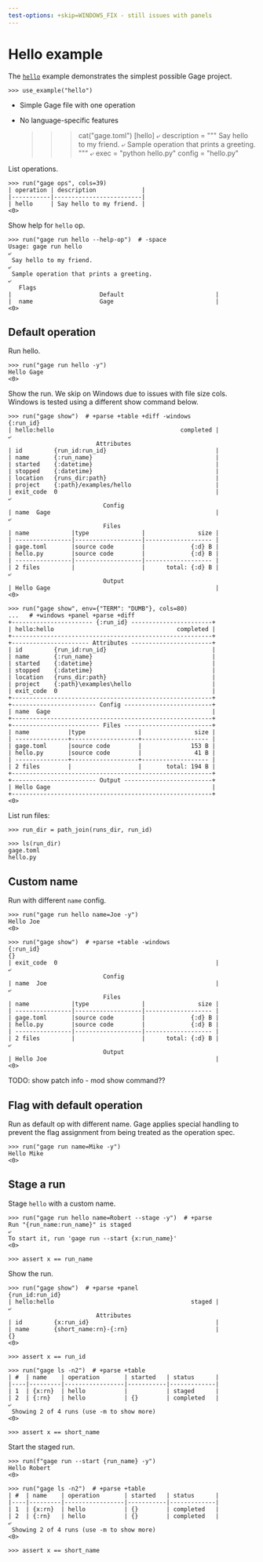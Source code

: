 ```yaml
---
test-options: +skip=WINDOWS_FIX - still issues with panels
---
```


# Hello example

The [`hello`](../examples/hello) example demonstrates the simplest
possible Gage project.

    >>> use_example("hello")

- Simple Gage file with one operation
- No language-specific features

    >>> cat("gage.toml")
    [hello]
    ⤶
    description = """
    Say hello to my friend.
    ⤶
    Sample operation that prints a greeting.
    """
    ⤶
    exec = "python hello.py"
    config = "hello.py"

List operations.

    >>> run("gage ops", cols=39)
    | operation | description             |
    |-----------|-------------------------|
    | hello     | Say hello to my friend. |
    <0>

Show help for `hello` op.

    >>> run("gage run hello --help-op")  # -space
    Usage: gage run hello
    ⤶
     Say hello to my friend.
    ⤶
     Sample operation that prints a greeting.
    ⤶
       Flags
    |                         Default                          |
    |  name                   Gage                             |
    <0>

## Default operation

Run hello.

    >>> run("gage run hello -y")
    Hello Gage
    <0>

Show the run. We skip on Windows due to issues with file size cols.
Windows is tested using a different show command below.

    >>> run("gage show")  # +parse +table +diff -windows
    {:run_id}
    | hello:hello                                    completed |
    ⤶
                             Attributes
    | id         {run_id:run_id}                               |
    | name       {:run_name}                                   |
    | started    {:datetime}                                   |
    | stopped    {:datetime}                                   |
    | location   {runs_dir:path}                               |
    | project    {:path}/examples/hello                        |
    | exit_code  0                                             |
    ⤶
                               Config
    | name  Gage                                               |
    ⤶
                               Files
    | name            |type               |               size |
    | ----------------|-------------------|------------------- |
    | gage.toml       |source code        |             {:d} B |
    | hello.py        |source code        |             {:d} B |
    | ----------------|-------------------|------------------- |
    | 2 files         |                   |      total: {:d} B |
    ⤶
                               Output
    | Hello Gage                                               |
    <0>

    >>> run("gage show", env={"TERM": "DUMB"}, cols=80)
    ...   # +windows +panel +parse +diff
    +----------------------- {:run_id} -----------------------+
    | hello:hello                                   completed |
    +---------------------------------------------------------+
    +---------------------- Attributes -----------------------+
    | id         {run_id:run_id}                              |
    | name       {:run_name}                                  |
    | started    {:datetime}                                  |
    | stopped    {:datetime}                                  |
    | location   {runs_dir:path}                              |
    | project    {:path}\examples\hello                       |
    | exit_code  0                                            |
    +---------------------------------------------------------+
    +------------------------ Config -------------------------+
    | name  Gage                                              |
    +---------------------------------------------------------+
    +------------------------- Files -------------------------+
    | name           |type               |               size |
    | ---------------+-------------------+------------------- |
    | gage.toml      |source code        |              153 B |
    | hello.py       |source code        |               41 B |
    | ---------------+-------------------+------------------- |
    | 2 files        |                   |       total: 194 B |
    +---------------------------------------------------------+
    +------------------------ Output -------------------------+
    | Hello Gage                                              |
    +---------------------------------------------------------+
    <0>

List run files:

    >>> run_dir = path_join(runs_dir, run_id)

    >>> ls(run_dir)
    gage.toml
    hello.py

## Custom name

Run with different `name` config.

    >>> run("gage run hello name=Joe -y")
    Hello Joe
    <0>

    >>> run("gage show")  # +parse +table -windows
    {:run_id}
    {}
    | exit_code  0                                             |
    ⤶
                               Config
    | name  Joe                                                |
    ⤶
                               Files
    | name            |type               |               size |
    | ----------------|-------------------|------------------- |
    | gage.toml       |source code        |             {:d} B |
    | hello.py        |source code        |             {:d} B |
    | ----------------|-------------------|------------------- |
    | 2 files         |                   |      total: {:d} B |
    ⤶
                               Output
    | Hello Joe                                                |
    <0>

TODO: show patch info - mod show command??

## Flag with default operation

Run as default op with different name. Gage applies special handling to
prevent the flag assignment from being treated as the operation spec.

    >>> run("gage run name=Mike -y")
    Hello Mike
    <0>

## Stage a run

Stage `hello` with a custom name.

    >>> run("gage run hello name=Robert --stage -y")  # +parse
    Run "{run_name:run_name}" is staged
    ⤶
    To start it, run 'gage run --start {x:run_name}'
    <0>

    >>> assert x == run_name

Show the run.

    >>> run("gage show")  # +parse +panel
    {run_id:run_id}
    | hello:hello                                       staged |
    ⤶
                             Attributes
    | id         {x:run_id}                                    |
    | name       {short_name:rn}-{:rn}                         |
    {}
    <0>

    >>> assert x == run_id

    >>> run("gage ls -n2")  # +parse +table
    | #  | name    | operation       | started   | status      |
    |----|---------|-----------------|-----------|-------------|
    | 1  | {x:rn}  | hello           |           | staged      |
    | 2  | {:rn}   | hello           | {}        | completed   |
    ⤶
     Showing 2 of 4 runs (use -m to show more)
    <0>

    >>> assert x == short_name

Start the staged run.

    >>> run(f"gage run --start {run_name} -y")
    Hello Robert
    <0>

    >>> run("gage ls -n2")  # +parse +table
    | #  | name    | operation       | started   | status      |
    |----|---------|-----------------|-----------|-------------|
    | 1  | {x:rn}  | hello           | {}        | completed   |
    | 2  | {:rn}   | hello           | {}        | completed   |
    ⤶
     Showing 2 of 4 runs (use -m to show more)
    <0>

    >>> assert x == short_name
